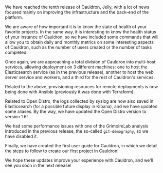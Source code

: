 We have reached the tenth release of Cauldron, Jelly, with a lot of news focused mainly on improving the infrastructure and the back-end of the platform.

We are aware of how important it is to know the state of health of your favorite projects. In the same way, it is interesting to know the health status of your instance of Cauldron, so we have included some commands that will allow you to obtain daily and monthly metrics on some interesting aspects of Cauldron, such as the number of users created or the number of tasks completed.

Once again, we are approaching a total division of Cauldron into multi-host services, allowing deployment on 3 different machines: one to host the Elasticsearch service (as in the previous release), another to host the web server service and workers, and a third for the rest of Cauldron's services.

Related to the above, provisioning resources for remote deployments is now being done with Ansible (previously it was done with Terraform).

Related to Open Distro, the logs collected by syslog are now also saved in Elasticsearch (for a possible future display in Kibana), and we have updated some aliases. By the way, we have updated the Open Distro version to version 1.6!

We had some performance issues with one of the GrimoireLab analysis introduced in the previous release, the so-called `git-demography`, so we have disabled it.

Finally, we have created the first user guide for Cauldron, in which we detail the steps to follow to create our first project in Cauldron!

We hope these updates improve your experience with Cauldron, and we'll see you soon in the next release!

